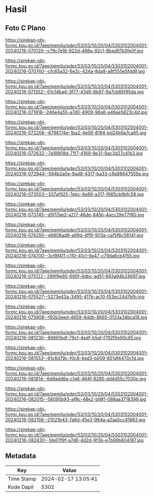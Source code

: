 # Hasil

## Foto C Plano

https://sirekap-obj-formc.kpu.go.id/7aee/pemilu/pdpr/53/03/10/20/04/5303102004001-20240216-070120--c79c7e18-922d-488a-92c1-8bad97b0fe0f.jpg

https://sirekap-obj-formc.kpu.go.id/7aee/pemilu/pdpr/53/03/10/20/04/5303102004001-20240216-070740--cfc65a32-6e2c-424a-8da8-a8f555e5fdd9.jpg

https://sirekap-obj-formc.kpu.go.id/7aee/pemilu/pdpr/53/03/10/20/04/5303102004001-20240216-071352--01c14ba4-3f77-43d5-8b97-9a7cb65f95da.jpg

https://sirekap-obj-formc.kpu.go.id/7aee/pemilu/pdpr/53/03/10/20/04/5303102004001-20240216-071918--246e4a55-a7d0-4909-98a6-a46ae5823c4d.jpg

https://sirekap-obj-formc.kpu.go.id/7aee/pemilu/pdpr/53/03/10/20/04/5303102004001-20240216-072206--6796174e-1ba2-4e06-8194-bd24b9a7ca65.jpg

https://sirekap-obj-formc.kpu.go.id/7aee/pemilu/pdpr/53/03/10/20/04/5303102004001-20240216-072632--7a18909d-71f7-4169-9e31-9ac3d27c41b3.jpg

https://sirekap-obj-formc.kpu.go.id/7aee/pemilu/pdpr/53/03/10/20/04/5303102004001-20240216-072944--594b2a0e-9ad8-4317-ba33-c9a98647559a.jpg

https://sirekap-obj-formc.kpu.go.id/7aee/pemilu/pdpr/53/03/10/20/04/5303102004001-20240216-073503--337af925-7ebc-4a89-a317-f665cb9bfc58.jpg

https://sirekap-obj-formc.kpu.go.id/7aee/pemilu/pdpr/53/03/10/20/04/5303102004001-20240216-073745--d5f17ae2-a217-46de-845b-4acc29e77f80.jpg

https://sirekap-obj-formc.kpu.go.id/7aee/pemilu/pdpr/53/03/10/20/04/5303102004001-20240216-074250--e6808ad9-a99d-4ff9-903a-caf5f6c58141.jpg

https://sirekap-obj-formc.kpu.go.id/7aee/pemilu/pdpr/53/03/10/20/04/5303102004001-20240216-074700--3cf8f411-c110-41c1-9a47-c79da6cb4155.jpg

https://sirekap-obj-formc.kpu.go.id/7aee/pemilu/pdpr/53/03/10/20/04/5303102004001-20240216-075122--299f9e85-690f-4dbc-ad51-693a94b24697.jpg

https://sirekap-obj-formc.kpu.go.id/7aee/pemilu/pdpr/53/03/10/20/04/5303102004001-20240216-075527--5273e43a-3495-417b-ac10-f53ec24d7bfb.jpg

https://sirekap-obj-formc.kpu.go.id/7aee/pemilu/pdpr/53/03/10/20/04/5303102004001-20240216-075908--f92b3eed-4659-4ddb-8665-0133a34bca19.jpg

https://sirekap-obj-formc.kpu.go.id/7aee/pemilu/pdpr/53/03/10/20/04/5303102004001-20240216-081230--86661bdf-79cf-4edf-b5af-f792f0e90c85.jpg

https://sirekap-obj-formc.kpu.go.id/7aee/pemilu/pdpr/53/03/10/20/04/5303102004001-20240216-081553--81c6d79c-f0c8-4ed3-b059-851df4470c1d.jpg

https://sirekap-obj-formc.kpu.go.id/7aee/pemilu/pdpr/53/03/10/20/04/5303102004001-20240216-081814--6d9add6a-c1a6-464f-8285-dd4d55c7030e.jpg

https://sirekap-obj-formc.kpu.go.id/7aee/pemilu/pdpr/53/03/10/20/04/5303102004001-20240216-082015--56095b93-af8c-48e2-b981-088aa3718399.jpg

https://sirekap-obj-formc.kpu.go.id/7aee/pemilu/pdpr/53/03/10/20/04/5303102004001-20240216-082158--21021b43-7a8d-45e3-964a-a2aa5cc41883.jpg

https://sirekap-obj-formc.kpu.go.id/7aee/pemilu/pdpr/53/03/10/20/04/5303102004001-20240216-082430--1de01f9f-a7d6-4d2d-9f3b-e7b99b604187.jpg


## Metadata

| Key        | Value               |
| ---------- | ------------------- |
| Time Stamp | 2024-02-17 13:05:41 |
| Kode Dapil | 5302                |



